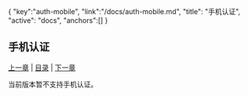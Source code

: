 {
	"key":"auth-mobile",
	"link":"/docs/auth-mobile.md",
	"title": "手机认证",
	"active": "docs",
	"anchors":[]
}

手机认证
---

[上一章](/docs/auth.md)  |  [目录](/docs/index.md)  |  [下一章](/docs/auth-email.md)

当前版本暂不支持手机认证。
